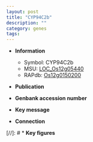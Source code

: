```yaml
---
layout: post
title: "CYP94C2b"
description: ""
category: genes
tags: 
---
```


* **Information**  
    + Symbol: CYP94C2b  
    + MSU: [LOC_Os12g05440](http://rice.uga.edu/cgi-bin/ORF_infopage.cgi?orf=LOC_Os12g05440)  
    + RAPdb: [Os12g0150200](http://rapdb.dna.affrc.go.jp/viewer/gbrowse_details/irgsp1?name=Os12g0150200)  

* **Publication**  

* **Genbank accession number**  

* **Key message**  

* **Connection**  

[//]: # * **Key figures**  


